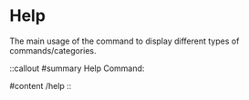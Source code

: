 # Help

The main usage of the command to display different types of commands/categories.

::callout
#summary
Help Command:

#content
/help
::